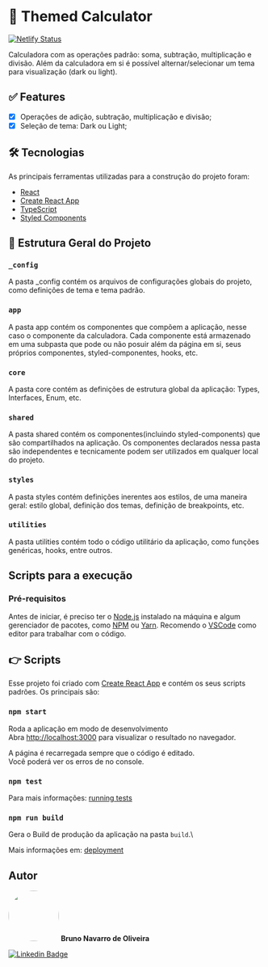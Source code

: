 # 🚀 Themed Calculator
[![Netlify Status](https://api.netlify.com/api/v1/badges/ee2ca34b-c4e4-4382-a1ae-88427978cfc5/deploy-status)](https://app.netlify.com/sites/themed-calculator-bnavarroo)

Calculadora com as operações padrão: soma, subtração, multiplicação e divisão. Além da calculadora em si é possível alternar/selecionar um tema para visualização (dark ou light).

## ✅ Features

- [x] Operações de adição, subtração, multiplicação e divisão;
- [x] Seleção de tema: Dark ou Light;

## 🛠 Tecnologias

As principais ferramentas utilizadas para a construção do projeto foram:

- [React](https://pt-br.reactjs.org/)
- [Create React App](https://create-react-app.dev/)
- [TypeScript](https://www.typescriptlang.org/)
- [Styled Components](https://styled-components.com/)

## 🚧 Estrutura Geral do Projeto


### `_config`
A pasta _config contém os arquivos de configurações globais do projeto, como definições de tema e tema padrão.

### `app`
A pasta app contém os componentes que compõem a aplicação, nesse caso o componente da calculadora. Cada componente está armazenado em uma subpasta que pode ou não posuir além da página em si, seus próprios componentes, styled-componentes, hooks, etc.

### `core`
A pasta core contém as definições de estrutura global da aplicação: Types, Interfaces, Enum, etc.

### `shared`
A pasta shared contém os componentes(incluindo styled-components) que são compartilhados na aplicação. Os componentes declarados nessa pasta são independentes e tecnicamente podem ser utilizados em qualquer local do projeto.

### `styles`
A pasta styles contém definições inerentes aos estilos, de uma maneira geral: estilo global, definição dos temas, definição de breakpoints, etc.

### `utilities`
A pasta utilities contém todo o código utilitário da aplicação, como funções genéricas, hooks, entre outros.

## Scripts para a execução

### Pré-requisitos

Antes de iniciar, é preciso ter o [Node.js](https://nodejs.org/en/) instalado na máquina e algum gerenciador de pacotes, como [NPM](https://www.npmjs.com/) ou [Yarn](https://yarnpkg.com/). Recomendo o [VSCode](https://code.visualstudio.com/) como editor para trabalhar com o código.

## 👉 Scripts

Esse projeto foi criado com [Create React App](https://github.com/facebook/create-react-app) e contém os seus scripts padrões. Os principais são:

### `npm start`

Roda a aplicação em modo de desenvolvimento\
Abra [http://localhost:3000](http://localhost:3000) para visualizar o resultado no navegador.

A página é recarregada sempre que o código é editado.\
Você poderá ver os erros de no console.

### `npm test`

Para mais informações: [running tests](https://facebook.github.io/create-react-app/docs/running-tests)

### `npm run build`

Gera o Build de produção da aplicação na pasta `build`.\

Mais informações em: [deployment](https://facebook.github.io/create-react-app/docs/deployment)

## Autor

<img style="border-radius: 50%;" src="https://avatars.githubusercontent.com/u/62071446?s=400&u=851a0c918e6257a6cf47ebdcafa271e67f4503fc&v=4" width="100px;" alt=""/>
<b>Bruno Navarro de Oliveira</b></sub>

[![Linkedin Badge](https://img.shields.io/badge/-Bruno-blue?style=flat-square&logo=Linkedin&logoColor=white&link=https://www.linkedin.com/in/bruno-navarro-oliveira/)](https://www.linkedin.com/in/bruno-navarro-oliveira/) 

